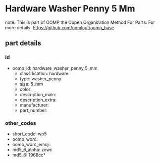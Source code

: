 # Hardware Washer Penny 5 Mm  

note: This is part of OOMP the Oopen Organization Method For Parts. For more details: https://github.com/oomlout/oomp_base

##  part details





### id
* oomp_id: hardware_washer_penny_5_mm
  * classification: hardware
  * type: washer_penny
  * size: 5_mm
  * color: 
  * description_main: 
  * description_extra: 
  * manufacturer: 
  * part_number: 

### other_codes
* short_code: wp5
* oomp_word: 
* oomp_word_emoji: 
* md5_6_alpha: zowc
* md5_6: 1968cc* 